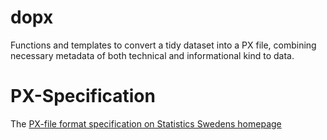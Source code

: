 # dopx
Functions and templates to convert a tidy dataset into a PX file, combining necessary metadata of both technical and informational kind to data.

# PX-Specification
The [PX-file format specification on Statistics Swedens homepage](https://www.scb.se/globalassets/vara-tjanster/px-programmen/px-file_format_specification_2013.pdf)

